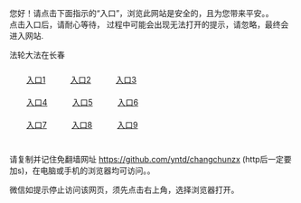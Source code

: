 您好！请点击下面指示的“入口”，浏览此网站是安全的，且为您带来平安。。 <br/>
点击入口后，请耐心等待， 过程中可能会出现无法打开的提示，请忽略，最终会进入网站. </br>

法轮大法在长春<br/>
<div style="padding:10px"><a style="margin:20px" target="_blank" href="https://dj5zgs0m7lva7.cloudfront.net/2Qpsp?zjyufpa" id="ccLink1" rel="nofollow">入口1</a> <a target="_blank" style="margin:20px" href="https://d131inz8ggxsw2.cloudfront.net/2Qpsp?omjwvjr" id="ccLink2" rel="nofollow">入口2</a> <a style="margin:20px" target="_blank" href="https://d1e0652o999gj5.cloudfront.net/2Qpsp?ziykxx" id="ccLink3" rel="nofollow">入口3</a></div>

<div style="padding:10px" ><a style="margin:20px" target="_blank" href="https://dj5zgs0m7lva7.cloudfront.net/2Qpsp?zjyufpa" id="ccLink4" rel="nofollow">入口4</a> <a style="margin:20px" href="https://d131inz8ggxsw2.cloudfront.net/2Qpsp?omjwvjr" target="_blank" id="ccLink5" rel="nofollow">入口5</a> <a style="margin:20px" href="https://d1e0652o999gj5.cloudfront.net/2Qpsp?ziykxx" target="_blank" id="ccLink6" rel="nofollow">入口6</a></div>

<div style="padding:10px"><a style="margin:20px" target="_blank" href="https://dj5zgs0m7lva7.cloudfront.net/2Qpsp?zjyufpa" id="ccLink7" rel="nofollow">入口7</a> <a style="margin:20px" href="https://d131inz8ggxsw2.cloudfront.net/2Qpsp?omjwvjr" target="_blank" id="ccLink8" rel="nofollow">入口8</a> <a style="margin:20px" target="_blank" href="https://d1e0652o999gj5.cloudfront.net/2Qpsp?ziykxx" id="ccLink9" rel="nofollow">入口9</a></div>

<br/>



请复制并记住免翻墙网址 https://github.com/yntd/changchunzx (http后一定要加s)，在电脑或手机的浏览器均可访问。。<br/>

微信如提示停止访问该网页，须先点击右上角，选择浏览器打开。
